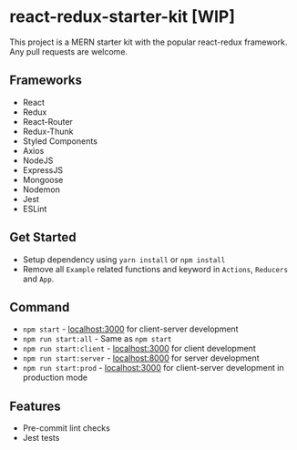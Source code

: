 # react-redux-starter-kit [WIP]
This project is a MERN starter kit with the popular react-redux framework. Any pull requests are welcome.

## Frameworks
- React
- Redux
- React-Router
- Redux-Thunk
- Styled Components
- Axios
- NodeJS
- ExpressJS
- Mongoose
- Nodemon
- Jest
- ESLint

## Get Started
- Setup dependency using `yarn install` or `npm install`
- Remove all `Example` related functions and keyword in `Actions`, `Reducers` and `App`.

## Command
- `npm start` - [localhost:3000](http://localhost:3000) for client-server development
- `npm run start:all` - Same as `npm start`
- `npm run start:client` - [localhost:3000](http://localhost:3000) for client development
- `npm run start:server` - [localhost:8000](http://localhost:8000) for server development
- `npm run start:prod` - [localhost:3000](http://localhost:3000) for client-server development in production mode

## Features
- Pre-commit lint checks
- Jest tests
